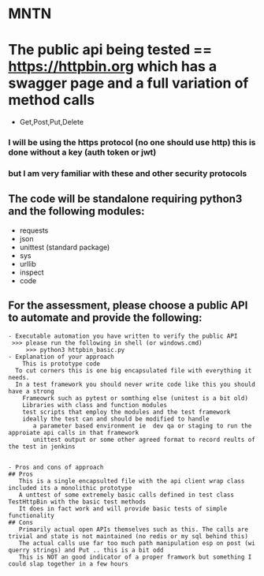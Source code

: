 # MNTN
# The public api being tested == https://httpbin.org which has a swagger page and a full variation of method calls 
   - Get,Post,Put,Delete
  ### I will be using the https protocol (no one should use http)  this is done without a key (auth token or jwt)  
  ### but I am very familiar with these and other security protocols
  
## The code will be standalone requiring python3 and the following modules:
   - requests
   - json
   - unittest (standard package)
   - sys
   - urllib
   - inspect
   - code
   
 
## For the assessment, please choose a public API to automate and provide the following:
 	- Executable automation you have written to verify the public API 
     >>> please run the following in shell (or windows.cmd) 
         >>> python3 httpbin_basic.py
 	- Explanation of your approach
 	    This is prototype code
      To cut corners this is one big encapsulated file with everything it needs.
      In a test framework you should never write code like this you should have a strong
        Frameowrk such as pytest or somthing else (unitest is a bit old)
        Libraries with class and function modules
        test scripts that employ the modules and the test framework
        ideally the test can and should be modified to handle
           a parameter based environment ie  dev qa or staging to run the approiate api calls in that framework
           unittest output or some other agreed format to record reults of the test in jenkins   
 	
  
 	- Pros and cons of approach
    ## Pros
       This is a single encapsulted file with the api client wrap class included its a monolithic prototype
       A unttest of some extremely basic calls defined in test class TestHttpBin with the basic test methods
       It does in fact work and will provide basic tests of simple functionality
    ## Cons   
       Primarily actual open APIs themselves such as this. The calls are trivial and state is not maintained (no redis or my sql behind this)
       The actual calls use far too much path manipulation esp on post (wi querry strings) and Put .. this is a bit odd
       This is NOT an good indicator of a proper framwork but something I could slap together in a few hours
       
    
   
   
 
